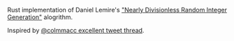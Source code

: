 Rust implementation of Daniel Lemire's ["Nearly Divisionless Random Integer Generation"](https://lemire.me/blog/2019/06/06/nearly-divisionless-random-integer-generation-on-various-systems/) alogrithm.

Inspired by [@colmmacc excellent tweet thread](https://twitter.com/colmmacc/status/1153715663946444800).